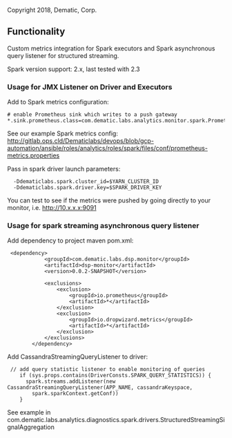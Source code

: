 Copyright 2018, Dematic, Corp.

## Functionality

Custom metrics integration for Spark executors and Spark asynchronous query listener for structured streaming.

Spark version support: 2.x, last tested with 2.3

### Usage for JMX Listener on Driver and Executors

Add to Spark metrics configuration:

```
# enable Prometheus sink which writes to a push gateway
*.sink.prometheus.class=com.dematic.labs.analytics.monitor.spark.PrometheusMetricsSink
```

See our example Spark metrics config:
http://gitlab.ops.cld/Dematiclabs/devops/blob/gcp-automation/ansible/roles/analytics/roles/spark/files/conf/prometheus-metrics.properties

Pass in spark driver launch parameters:

```-Ddematiclabs.monitor.pushGateway.address=10.x.x.x:9091
  -Ddematiclabs.spark.cluster_id=$YARN_CLUSTER_ID
  -Ddematiclabs.spark.driver.key=$SPARK_DRIVER_KEY
```

You can test to see if the metrics were pushed by going directly to your monitor, i.e. http://10.x.x.x:9091
### Usage for spark streaming asynchronous query listener

Add dependency to project maven pom.xml:
```
 <dependency>
            <groupId>com.dematic.labs.dsp.monitor</groupId>
            <artifactId>dsp-monitor</artifactId>
            <version>0.0.2-SNAPSHOT</version>

            <exclusions>
                <exclusion>
                    <groupId>io.prometheus</groupId>
                    <artifactId>*</artifactId>
                </exclusion>
                <exclusion>
                    <groupId>io.dropwizard.metrics</groupId>
                    <artifactId>*</artifactId>
                </exclusion>
            </exclusions>
        </dependency>
```

Add CassandraStreamingQueryListener to driver:

```
 // add query statistic listener to enable monitoring of queries
    if (sys.props.contains(DriverConsts.SPARK_QUERY_STATISTICS)) {
      spark.streams.addListener(new CassandraStreamingQueryListener(APP_NAME, cassandraKeyspace,
        spark.sparkContext.getConf))
    }

```

See example in com.dematic.labs.analytics.diagnostics.spark.drivers.StructuredStreamingSignalAggregation
